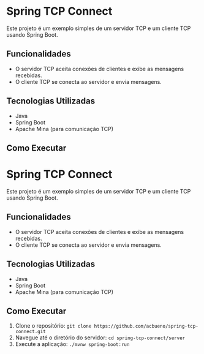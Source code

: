 # Spring TCP Connect

Este projeto é um exemplo simples de um servidor TCP e um cliente TCP usando Spring Boot.

## Funcionalidades

- O servidor TCP aceita conexões de clientes e exibe as mensagens recebidas.
- O cliente TCP se conecta ao servidor e envia mensagens.

## Tecnologias Utilizadas

- Java
- Spring Boot
- Apache Mina (para comunicação TCP)

## Como Executar

# Spring TCP Connect

Este projeto é um exemplo simples de um servidor TCP e um cliente TCP usando Spring Boot.

## Funcionalidades

- O servidor TCP aceita conexões de clientes e exibe as mensagens recebidas.
- O cliente TCP se conecta ao servidor e envia mensagens.

## Tecnologias Utilizadas

- Java
- Spring Boot
- Apache Mina (para comunicação TCP)

## Como Executar

1. Clone o repositório: `git clone https://github.com/acbueno/spring-tcp-connect.git`
2. Navegue até o diretório do servidor: `cd spring-tcp-connect/server`
3. Execute a aplicação: `./mvnw spring-boot:run`


